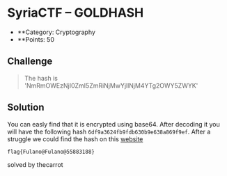 # SyriaCTF – GOLDHASH

* **Category: Cryptography
* **Points: 50

## Challenge

> The hash is 'NmRmOWEzNjI0ZmI5ZmRiNjMwYjllNjM4YTg2OWY5ZWYK'

## Solution

You can easly find that it is encrypted using base64. After decoding it you will have the following hash `6df9a3624fb9fdb630b9e638a869f9ef`. After a struggle we could find the hash on this [website](https://md5hashing.net/hash/md5/6df9a3624fb9fdb630b9e638a869f9ef)

```
flag{Fulano@Fulano@55883188}
```

solved by thecarrot
